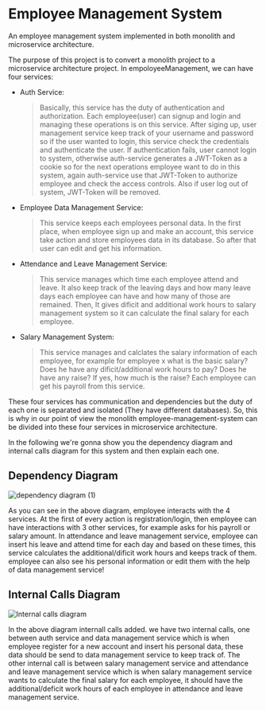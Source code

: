 # Employee Management System
An employee management system implemented in both monolith and microservice architecture.

The purpose of this project is to convert a monolith project to a microservice architecture project. In empoloyeeManagement, we can have four services:

* Auth Service:

  >Basically, this service has the duty of authentication and authorization. Each employee(user) can signup and login and managing these operations is on this service. After siging up, user management service keep track of your username and password so if the user wanted to login, this service check the credentials and authenticate the user. If authentication fails, user cannot login to system, otherwise auth-service generates a JWT-Token as a cookie so for the next operations employee want to do in this system, again auth-service use that JWT-Token to authorize employee and check the access controls. Also if user log out of system, JWT-Token will be removed.


* Employee Data Management Service:

  >This service keeps each employees personal data. In the first place, when employee sign up and make an account, this service take action and store employees data in its database. So after that user can edit and get his information.


* Attendance and Leave Management Service: 

  >This service manages which time each employee attend and leave. It also keep track of the leaving days and how many leave days each employee can have and how many of those are remained. Then, It gives dificit and additional work hours to salary management system so it can calculate the final salary for each employee.


* Salary Management System:
  >This service manages and calclates the salary information of each employee, for example for employee x what is the basic salary? Does he have any dificit/additional work hours to pay? Does he have any raise? If yes, how much is the raise? 
  Each employee can get his payroll from this service.



These four services has communication and dependencies but the duty of each one is separated and isolated (They have different databases). So, this is why in our point of view the monolith employee-management-system can be divided into these four services in microservice architecture.


In the following we're gonna show you the dependency diagram and internal calls diagram for this system and then explain each one.



## Dependency Diagram
![dependency diagram (1)](https://user-images.githubusercontent.com/52166819/164722219-f7c2b71a-b3d5-4f0c-b6ce-a0b3ee9c381a.svg)

As you can see in the above diagram, employee interacts with the 4 services. At the first of every action is registration/login, then employee can have interactions with 3 other services, for example asks for his payroll or salary amount. In attendance and leave management service, employee can insert his leave and attend time for each day and based on these times, this service calculates the additional/dificit work hours and keeps track of them. employee can also see his personal information or edit them with the help of data management service!







## Internal Calls Diagram
![Internal calls diagram](https://user-images.githubusercontent.com/52166819/164727960-f0e27e4e-274a-4da5-ba7f-64f9ef9d5fc3.svg)
 
In the above diagram internall calls added. we have two internal calls, one between auth service and data management service which is when employee register for a new account and insert his personal data, these data should be send to data management service to keep track of. The other internal call is between salary management service and attendance and leave management service which is when salary management service wants  to calculate the final salary for each employee, it should have the additional/deficit work hours of each employee in attendance and leave management service.
